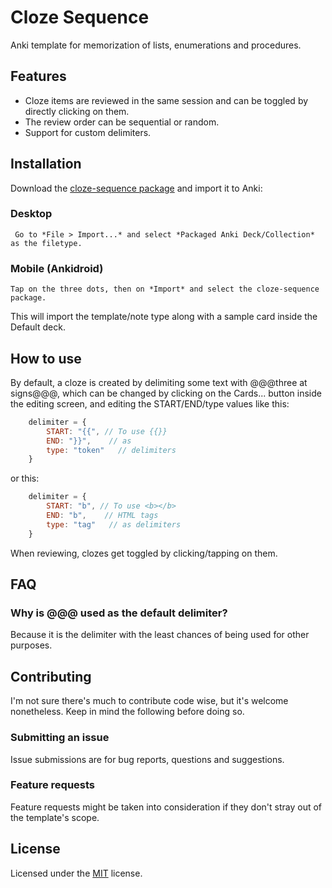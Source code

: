 # Cloze Sequence

Anki template for memorization of lists, enumerations and procedures.

## Features

- Cloze items are reviewed in the same session and can be toggled by directly clicking on them.
- The review order can be sequential or random.
- Support for custom delimiters.

## Installation

Download the [cloze-sequence package](https://github.com/tekinosman/cloze-sequence/raw/main/cloze-sequence.apkg) and import it to Anki:

### Desktop

	 Go to *File > Import...* and select *Packaged Anki Deck/Collection* as the filetype. 

### Mobile (Ankidroid)

	Tap on the three dots, then on *Import* and select the cloze-sequence package. 

This will import the template/note type along with a sample card inside the Default deck.


## How to use

By default, a cloze is created by delimiting some text with @@@three at signs@@@, which can be changed by clicking on the Cards... button inside the editing screen, and editing the START/END/type values like this:

```JavaScript
    delimiter = {
        START: "{{", // To use {{}}
        END: "}}",    // as
        type: "token"   // delimiters
    }
```
    
or this:

```JavaScript
    delimiter = {
        START: "b", // To use <b></b>
        END: "b",    // HTML tags
        type: "tag"   // as delimiters
    }
```
When reviewing, clozes get toggled by clicking/tapping on them.

## FAQ

### Why is @@@ used as the default delimiter?

Because it is the delimiter with the least chances of being used for other purposes.

## Contributing

I'm not sure there's much to contribute code wise, but it's welcome nonetheless. Keep in mind the following before doing so.

### Submitting an issue

Issue submissions are for bug reports, questions and suggestions.

### Feature requests

Feature requests might be taken into consideration if they don't stray out of the template's scope.

## License

Licensed under the [MIT](LICENSE) license.

